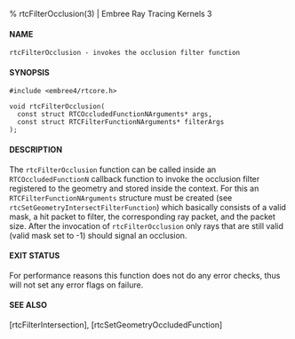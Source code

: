 % rtcFilterOcclusion(3) | Embree Ray Tracing Kernels 3

#### NAME

    rtcFilterOcclusion - invokes the occlusion filter function

#### SYNOPSIS

    #include <embree4/rtcore.h>

    void rtcFilterOcclusion(
      const struct RTCOccludedFunctionNArguments* args,
      const struct RTCFilterFunctionNArguments* filterArgs
    );

#### DESCRIPTION

The `rtcFilterOcclusion` function can be called inside an
`RTCOccludedFunctionN` callback function to invoke the occlusion filter
registered to the geometry and stored inside the context. For this an
`RTCFilterFunctionNArguments` structure must be created (see
`rtcSetGeometryIntersectFilterFunction`) which basically consists of a
valid mask, a hit packet to filter, the corresponding ray packet, and
the packet size. After the invocation of `rtcFilterOcclusion` only rays
that are still valid (valid mask set to -1) should signal an occlusion.

#### EXIT STATUS

For performance reasons this function does not do any error checks,
thus will not set any error flags on failure.

#### SEE ALSO

[rtcFilterIntersection], [rtcSetGeometryOccludedFunction]
